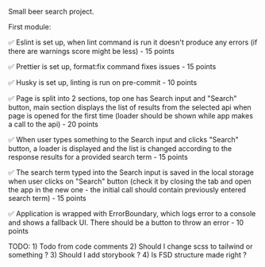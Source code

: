 Small beer search project.

First module:

✅ Eslint is set up, when lint command is run it doesn't produce any errors (if there are warnings score might be less) - 15 points

✅ Prettier is set up, format:fix command fixes issues - 15 points

✅ Husky is set up, linting is run on pre-commit - 10 points

✅ Page is split into 2 sections, top one has Search input and "Search" button, main section displays the list of results from the selected api when page is opened for the first time (loader should be shown while app makes a call to the api) - 20 points

✅ When user types something to the Search input and clicks "Search" button, a loader is displayed and the list is changed according to the response results for a provided search term - 15 points

✅ The search term typed into the Search input is saved in the local storage when user clicks on "Search" button (check it by closing the tab and open the app in the new one - the initial call should contain previously entered search term) - 15 points

✅ Application is wrapped with ErrorBoundary, which logs error to a console and shows a fallback UI. There should be a button to throw an error - 10 points

TODO: 1) Todo from code comments 2) Should I change scss to tailwind or something ? 3) Should I add storybook ? 4) Is FSD structure made right ? 
